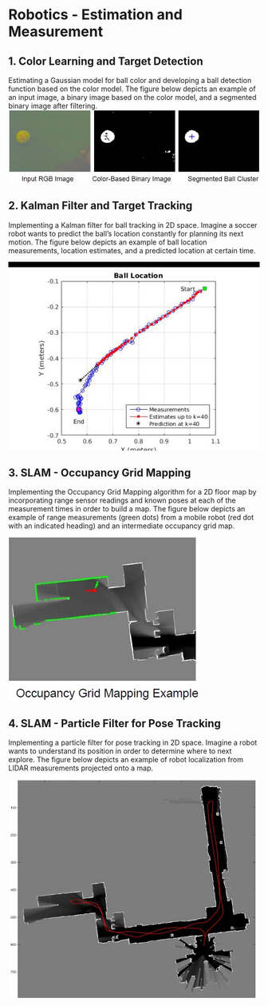 # Robotics - Estimation and Measurement
## 1. Color Learning and Target Detection
Estimating a Gaussian model for ball color and developing a ball detection function based on the color model. The figure below depicts an example of an input image, a binary image based on the color model, and a segmented binary image after filtering.
![ball](/images/ball.jpg)

## 2. Kalman Filter and Target Tracking
Implementing a Kalman filter for ball tracking in 2D space. Imagine a soccer robot wants to predict the ball’s location constantly for planning its next motion. The figure below depicts an example of ball location measurements, location estimates, and a predicted location at certain time.

![Ball-Location](/images/Ball-Location.jpg)

## 3. SLAM - Occupancy Grid Mapping
Implementing the Occupancy Grid Mapping algorithm for a 2D floor map by incorporating range sensor readings and known poses at each of the measurement times in order to build a map. The figure below depicts an example of range measurements (green dots) from a mobile robot (red dot with an indicated heading) and an intermediate occupancy grid map.

![OGM](/images/OGM.jpg)

## 4. SLAM - Particle Filter for Pose Tracking
Implementing a particle filter for pose tracking in 2D space. Imagine a robot wants to understand its position in order to determine where to next explore. The figure below depicts an example of robot localization from LIDAR measurements projected onto a map.

![PF](/images/PF.jpg)
